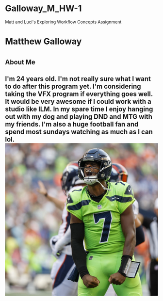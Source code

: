 # Galloway_M_HW-1
Matt and Luci's Exploring Workflow Concepts Assignment
<h1>Matthew Galloway<h1>

<h2>About Me<h2>
I'm 24 years old. I'm not really sure what I want to do after this program yet. I'm considering taking the VFX program if everything goes well. It would be very awesome if I could work with a studio like ILM. In my spare time I enjoy hanging out with my dog and playing DND and MTG with my friends. I'm also a huge football fan and spend most sundays watching as much as I can lol.
<img src="./images/IMG_1414.JPG" />